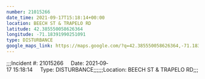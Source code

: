 ```yaml
---
number: 21015266
date_time: 2021-09-17T15:18:14+00:00
location: BEECH ST & TRAPELO RD
latitude: 42.385550058626364
longitude: -71.18391990251091
type: DISTURBANCE
google_maps_link: https://maps.google.com/?q=42.385550058626364,-71.18391990251091
---
```


;;;Incident #: 21015266     Date: 2021‐09‐17 15:18:14     Type: DISTURBANCE;;;;;;Location: BEECH ST & TRAPELO RD;;;
